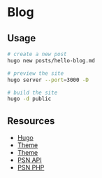 # Blog

## Usage

```bash
# create a new post
hugo new posts/hello-blog.md

# preview the site
hugo server --port=3000 -D

# build the site
hugo -d public
```

## Resources
- [Hugo](https://gohugo.io/)
- [Theme](https://github.com/varkai/hugo-theme-zozo)
- [Theme](https://github.com/Freelander/Blog-Hugo)
- [PSN API](https://andshrew.github.io/PlayStation-Trophies/#/APIv2)
- [PSN PHP](https://github.com/Tustin/psn-php)
